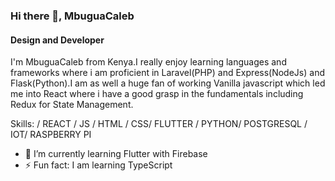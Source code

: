### Hi there 👋, MbuguaCaleb
#### Design and Developer
I'm MbuguaCaleb from Kenya.I really enjoy learning languages and frameworks where i am proficient in Laravel(PHP) and Express(NodeJs) and Flask(Python).I am as well a huge fan of working Vanilla javascript which led me into React where i have a good grasp in the fundamentals including Redux for State Management.

Skills: / REACT / JS / HTML / CSS/ FLUTTER / PYTHON/ POSTGRESQL / IOT/ RASPBERRY PI

- 🌱 I’m currently learning Flutter with Firebase 
- ⚡ Fun fact: I am learning TypeScript


